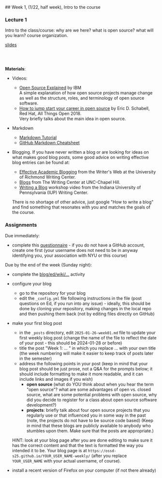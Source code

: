 <div class="week">

<div class="week_heading" markdown="1">
## Week 1, (1/22, half week), Intro to the course
</div>

<div class="column_materials"  markdown="1">

### Lecture 1

Intro to the class/course: why are we here? what is open source? what will you learn?
course organization.

[slides](slides/course_logistics.html)




<br>
<br>

__Materials__:

- Videos:
  - [Open Source Explained](https://www.youtube.com/watch?v=PVD1LNDxOnc) by IBM <br>
    A simple explanation of how open source projects manage change as well as the structure,
      roles, and terminology of open source software.
  - [How to jump start your career in open source](https://youtu.be/9X6HYoTl3K0) by  Eric D. Schabell, Red Hat, All Things Open 2018. <br>
    Very briefly talks about the main idea in open source.

- Markdown
  - [Markdown Tutorial](https://www.markdowntutorial.com/)
  - [GitHub Markdown Cheatsheet](https://github.com/adam-p/markdown-here/wiki/Markdown-Cheatsheet)

- Blogging. If you have never written a blog or are looking for ideas on what makes good blog posts, some good advice on writing effective blog entries can be found at:
  - [Effective Academic Blogging](http://writing2.richmond.edu/writing/wweb/blogging.html) from the Writer's Web at the University of Richmond Writing Center.
  - [Blogs](http://writingcenter.unc.edu/handouts/blogs/) from The Writing Center at UNC-Chapel Hill.
  - [Writing a Blog](https://www.youtube.com/watch?v=DWeXddNcN00) workshop video from the Indiana University of Pennsylvania (IUP) Writing Center.

  There is no shortage of other advice, just google "How to write a blog" and find something that resonates with you and matches the goals of the course.




</div>

<div class="column_assign"  markdown="1">

### Assignments

Due immediately:
- complete this [questionnaire](https://forms.gle/ZVYAgXn44NodXTh66) - if you do not have a GitHub account, create one first (your username does not need to be in anyway identifying you, your association with NYU or this course)

Due by the end of the week (Sunday night): 

- complete the [blog/ed/wiki/...](activities/blog_slack_wiki_git.html) activity

- configure your blog
    - go to the repository for your blog
    - edit the `_config.yml` file following instructions in the file (post questions on Ed, if you run into any issue) - ideally, this should be done by cloning your repository, making changes in the local repo and then pushing them back (not by editing files directly on GitHub)

- make your first blog post
    - in the `_posts` directory, edit `2025-01-26-week01.md` file to update your first
    weekly blog post (change the name of the file to reflect the date of your post - this should be 2024-01-28 or before)
	- title the post "Week 1: ... " in which you replace ... with your own title (the week numbering will make it easier to keep track of posts later in the semester)
    - address the following points in your post (keep in mind that your blog post should be just prose, not a Q&amp;A for the prompts below; it should include formatting to make it more readable, and it can include links and images if you wish)
        - __open source__ (what do YOU think about when you hear the term "open source"?
        what are some advantages of open vs. closed source, what are some potential
        problems with open source, why did you decide to register for a class about open source software development?)
        - __projects__: briefly talk about  four open source projects that you regularly use or that influenced you in some way in the past (note, the projects do not have to be source code based)
        (Keep in mind that these blogs are publicly available to anybody who stumbles upon them. Make sure that the posts are appropriate.)

    HINT: look at your blog page after you are done editing to make sure it has the correct content and that the text is formatted the way you intended it to be.
    Your blog page is at `https://ossd-s25.github.io/YOUR_USER_NAME-weekly/`
    (after you replace `YOUR_USER_NAME` with your actual username, of course).
    
- install a recent version of Firefox on your computer (if not there already)



</div>
</div>
